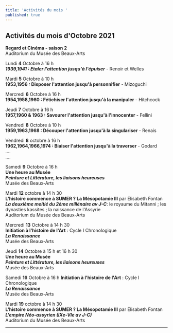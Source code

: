```yaml
---
title: 'Activités du mois '
published: true
---
```

## **Activités du mois d'Octobre 2021**




  
**Regard et Cinéma - saison 2**   
Auditorium du Musée des Beaux-Arts 

 Lundi **4** Octobre à 16 h  
**_1939,1941 : Etaler l'attention jusqu'à l'épuiser_** - Renoir et Welles  
 
 Mardi **5** Octobre à 10 h  
**1953,1956 : Disposer l'attention jusqu'à personnifier** - Mizoguchi   

 Mercredi **6** Octobre à 16 h  
**1954,1958,1960 : Fétichiser l'attention jusqu'à la manipuler** - Hitchcock  

 Jeudi **7** Octobre à 16 h  
**1957,1960 & 1963 : Savourer l'attention jusqu'à l'innocenter** - Fellini  

 Vendredi **8** Octobre à 10 h  
**1959,1963,1968 : Découper l'attention jusqu'à la singulariser** - Renais  

 Vendredi **8** octobre à 16 h  
**1962,1964,1966,1974 : Biaiser l'attention jusqu'à la traverser** - Godard   
....  
....  

 Samedi **9** Octobre à 16 h   
**Une heure au Musée**  
**_Peinture et Littérature, les liaisons heureuses_**  
Musée des Beaux-Arts  

 Mardi **12** octobre  à 14 h 30  
**L'histoire commence à SUMER ? La Mésopotamie III** par Elisabeth Fontan   
**_La deuxième moitié du 2ème millénaire av J-C_**: le royaume du Mitanni ; les dynasties kassites ; la naissance de l'Assyrie  
Auditorium du Musée des Beaux-Arts  

 Mercredi **13** Octobre à 14 h 30  
**Initiation à l'histoire de l'Art** : Cycle I  Chronologique  
_**La Renaissance**_   
Musée des Beaux-Arts  

 Jeudi **14** Octobre à 15 h et 16 h 30  
**Une heure au Musée**  
**_Peinture et Littérature, les liaisons heureuses_**  
Musée des Beaux-Arts  

 Samedi  **16** Octobre à 16 h 
**Initiation à l'histoire de l'Art** : Cycle I  Chronologique  
_**La Renaissance**_  
Musée des Beaux-Arts


 Mardi **19** octobre  à 14 h 30  
**L'histoire commence à SUMER ? La Mésopotamie III** par Elisabeth Fontan   
**_L'empire Néo-assyrien (IXe-VIe av J-C)_**  
Auditorium du Musée des Beaux-Arts













***
